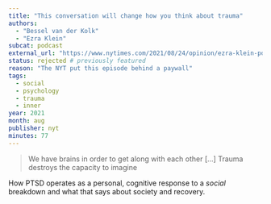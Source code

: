 ```yaml
---
title: "This conversation will change how you think about trauma"
authors:
  - "Bessel van der Kolk"
  - "Ezra Klein"
subcat: podcast
external_url: "https://www.nytimes.com/2021/08/24/opinion/ezra-klein-podcast-van-der-kolk.html"
status: rejected # previously featured
reason: "The NYT put this episode behind a paywall"
tags:
  - social
  - psychology
  - trauma
  - inner
year: 2021
month: aug
publisher: nyt
minutes: 77
---
```


> We have brains in order to get along with each other [...] Trauma destroys the capacity to imagine

How PTSD operates as a personal, cognitive response to a *social* breakdown and what that says about society and recovery.
